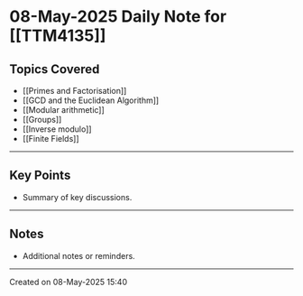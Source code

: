 # 08-May-2025 Daily Note for [[TTM4135]]

## Topics Covered
- [[Primes and Factorisation]]
- [[GCD and the Euclidean Algorithm]]
- [[Modular arithmetic]]
- [[Groups]]
- [[Inverse modulo]]
- [[Finite Fields]]

---
## Key Points
- Summary of key discussions.

---
## Notes
- Additional notes or reminders.

---

Created on 08-May-2025 15:40
